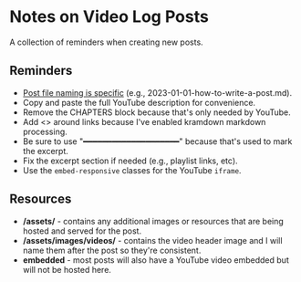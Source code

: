 # Notes on Video Log Posts

A collection of reminders when creating new posts.

## Reminders

- [Post file naming is specific](https://jekyllrb.com/docs/posts/ "Jekyll Documentation") (e.g., 2023-01-01-how-to-write-a-post.md).
- Copy and paste the full YouTube description for convenience.
- Remove the CHAPTERS block because that's only needed by YouTube.
- Add <> around links because I've enabled kramdown markdown processing.
- Be sure to use "━━━━━━━━━━━━━━━━━━━━" because that's used to mark the excerpt.
- Fix the excerpt section if needed (e.g., playlist links, etc).
- Use the `embed-responsive` classes for the YouTube `iframe`.


## Resources

- **/assets/** - contains any additional images or resources that are being hosted and served for the post.
- **/assets/images/videos/** - contains the video header image and I will name them after the post so they're consistent.
- **embedded** - most posts will also have a YouTube video embedded but will not be hosted here.
